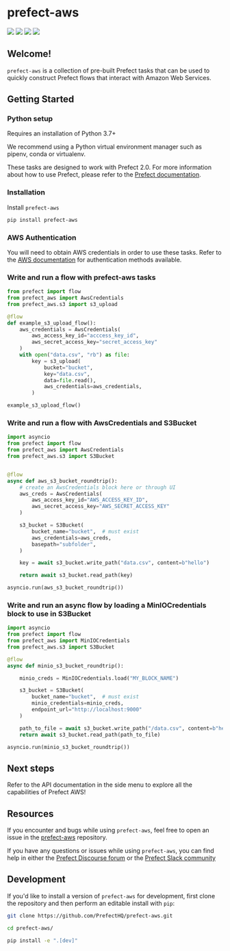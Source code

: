 # prefect-aws

<a href="https://github.com/prefecthq/prefect-aws/" alt="Stars">
    <img src="https://img.shields.io/github/stars/prefecthq/prefect-aws" /></a>
<a href="https://pepy.tech/badge/prefect-aws/" alt="Downloads">
    <img src="https://pepy.tech/badge/prefect-aws" /></a>
<a href="https://github.com/prefecthq/prefect-aws/pulse" alt="Activity">
    <img src="https://img.shields.io/github/commit-activity/m/prefecthq/prefect-aws" /></a>
<a href="https://github.com/prefecthq/prefect-aws/graphs/contributors" alt="Contributors">
    <img src="https://img.shields.io/github/contributors/prefecthq/prefect-aws" /></a>

## Welcome!

`prefect-aws` is a collection of pre-built Prefect tasks that can be used to quickly construct Prefect flows that interact with Amazon Web Services.

## Getting Started

### Python setup

Requires an installation of Python 3.7+

We recommend using a Python virtual environment manager such as pipenv, conda or virtualenv.

These tasks are designed to work with Prefect 2.0. For more information about how to use Prefect, please refer to the [Prefect documentation](https://orion-docs.prefect.io/).

### Installation

Install `prefect-aws`

```bash
pip install prefect-aws
```

### AWS Authentication

You will need to obtain AWS credentials in order to use these tasks. Refer to the [AWS documentation](https://docs.aws.amazon.com/cli/latest/userguide/cli-configure-quickstart.html) for authentication methods available.

### Write and run a flow with prefect-aws tasks
```python
from prefect import flow
from prefect_aws import AwsCredentials
from prefect_aws.s3 import s3_upload

@flow
def example_s3_upload_flow():
    aws_credentials = AwsCredentials(
        aws_access_key_id="acccess_key_id",
        aws_secret_access_key="secret_access_key"
    )
    with open("data.csv", "rb") as file:
        key = s3_upload(
            bucket="bucket",
            key="data.csv",
            data=file.read(),
            aws_credentials=aws_credentials,
        )

example_s3_upload_flow()
```

### Write and run a flow with AwsCredentials and S3Bucket

```python
import asyncio
from prefect import flow
from prefect_aws import AwsCredentials
from prefect_aws.s3 import S3Bucket


@flow
async def aws_s3_bucket_roundtrip():
    # create an AwsCredentials block here or through UI
    aws_creds = AwsCredentials(
        aws_access_key_id="AWS_ACCESS_KEY_ID",
        aws_secret_access_key="AWS_SECRET_ACCESS_KEY"
    )

    s3_bucket = S3Bucket(
        bucket_name="bucket",  # must exist
        aws_credentials=aws_creds,
        basepath="subfolder",
    )

    key = await s3_bucket.write_path("data.csv", content=b"hello")

    return await s3_bucket.read_path(key)

asyncio.run(aws_s3_bucket_roundtrip())
```

### Write and run an async flow by loading a MinIOCredentials block to use in S3Bucket

```python
import asyncio
from prefect import flow
from prefect_aws import MinIOCredentials
from prefect_aws.s3 import S3Bucket

@flow
async def minio_s3_bucket_roundtrip():

    minio_creds = MinIOCredentials.load("MY_BLOCK_NAME")

    s3_bucket = S3Bucket(
        bucket_name="bucket",  # must exist
        minio_credentials=minio_creds,
        endpoint_url="http://localhost:9000"
    )

    path_to_file = await s3_bucket.write_path("/data.csv", content=b"hello")
    return await s3_bucket.read_path(path_to_file)

asyncio.run(minio_s3_bucket_roundtrip())
```


## Next steps

Refer to the API documentation in the side menu to explore all the capabilities of Prefect AWS!

## Resources

If you encounter and bugs while using `prefect-aws`, feel free to open an issue in the [prefect-aws](https://github.com/PrefectHQ/prefect-aws) repository.

If you have any questions or issues while using `prefect-aws`, you can find help in either the [Prefect Discourse forum](https://discourse.prefect.io/) or the [Prefect Slack community](https://prefect.io/slack)

## Development

If you'd like to install a version of `prefect-aws` for development, first clone the repository and then perform an editable install with `pip`:

```bash
git clone https://github.com/PrefectHQ/prefect-aws.git

cd prefect-aws/

pip install -e ".[dev]"
```

